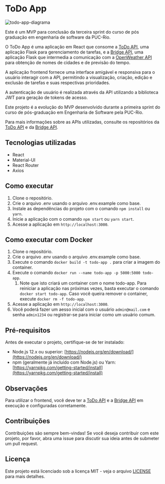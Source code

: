 # ToDo App
![todo-app-diagrama](https://github.com/BrunoBasstos/mvp3-app-todo/assets/5402439/2a5f44d3-32af-44f1-aff3-9c15e7eef335)

Este é um MVP para conclusão da terceira sprint do curso de pós graduação em engenharia de software da PUC-Rio.

O ToDo App é uma aplicação em React que consome a [ToDo API](https://github.com/BrunoBasstos/mvp3-api-todo), uma aplicação Flask para gerenciamento de tarefas, e a
[Bridge API](https://github.com/BrunoBasstos/mvp3-api-bridge), uma aplicação Flask que intermedia a comunicação com a [OpenWeather API](http://openweathermap.org) para
obtenção de nomes de cidades e de previsão do tempo. 

A aplicação frontend fornece uma interface amigável e responsiva
para o usuário interagir com a API, permitindo a visualização, criação, edição e exclusão de tarefas e suas respectivas
prioridades.

A autenticação de usuário é realizada através da API utilizando a biblioteca JWT para geração de tokens de
acesso.

Este projeto é a evolução do MVP desenvolvido durante a primeira sprint do curso de pós-graduação em Engenharia de
Software pela PUC-Rio. 

Para mais informações sobre as APIs utilizadas, consulte os repositórios
da [ToDo API](https://github.com/seu_usuario/seu_repositorio_api) e da [Bridge API](https://github.com/BrunoBasstos/mvp3-api-bridge).

## Tecnologias utilizadas

- React
- Material-UI
- React Router
- Axios

## Como executar

1. Clone o repositório.
2. Crie o arquivo .env usando o arquivo .env.example como base. 
3. Instale as dependências do projeto com o comando `npm install` ou `yarn`.
4. Inicie a aplicação com o comando `npm start` ou `yarn start`.
5. Acesse a aplicação em `http://localhost:3000`.

## Como executar com Docker

1. Clone o repositório.
2. Crie o arquivo .env usando o arquivo .env.example como base.
3. Execute o comando `docker build -t todo-app .` para criar a imagem do container.
4. Execute o comando `docker run --name todo-app -p 5000:5000 todo-app`.
    1. Note que isto criará um container com o nome todo-app. Para reiniciar a aplicação nas próximas vezes, basta
       executar o comando `docker start todo-app`. Caso você queira remover o container,
       execute `docker rm -f todo-app`.
5. Acesse a aplicação em `http://localhost:3000`.
6. Você poderá fazer um aesso inicial com o usuário `admin@mail.com` e senha `admin1234` ou registrar-se para iniciar
   como um usuário comum.

## Pré-requisitos

Antes de executar o projeto, certifique-se de ter instalado:

- Node.js 12.x ou superior: [https://nodejs.org/en/download/](https://nodejs.org/en/download/)
- npm (geralmente já incluído com Node.js) ou
  Yarn: [https://yarnpkg.com/getting-started/install](https://yarnpkg.com/getting-started/install)

## Observações

Para utilizar o frontend, você deve ter a [ToDo API](https://github.com/BrunoBasstos/mvp3-api-todo) e a [Bridge API](https://github.com/BrunoBasstos/mvp3-api-bridge) em execução e
configuradas corretamente.

## Contribuições

Contribuições são sempre bem-vindas! Se você deseja contribuir com este projeto, por favor, abra uma issue para discutir
sua ideia antes de submeter um pull request.

## Licença

Este projeto está licenciado sob a licença MIT - veja o arquivo [LICENSE](LICENSE) para mais detalhes.
